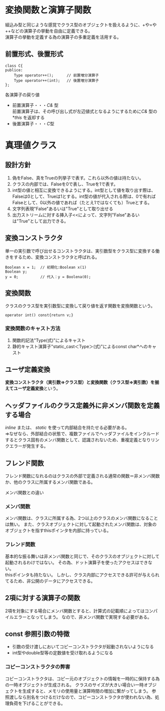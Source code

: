 # 変換関数と演算子関数
組込み型と同じような感覚でクラス型のオブジェクトを扱えるように、+や=や++などの演算子の挙動を自由に定義できる。  
演算子の挙動を定義する為の演算子の多重定義を活用する。

## 前置形式、後置形式
```
class C{
publice:
    Type operator++();      // 前置増分演算子
    Type operator++(int);   // 後置増分演算子
};
```

各演算子の戻り値
 - 前置演算子・・・*C&* 型  
    前置演算子は、その呼び出し式が左辺値式となるようにするために*C&* 型の **this* を返却する 
 - 後置演算子・・・*C*型

# 真理値クラス

## 設計方針
 1. 偽をFalse、真をTrueの列挙子で表す。これら以外の値は持たない。
 2. クラスの内部では、Falseを0で表し、Trueを1で表す。
 3. int型の値と相互に変換できるようにする。int型として値を取り出す際は、Falseは0として、Trueは1とする。int型の値が代入される際は、0で有ればFalseとして、0以外の値であれば（たとえ1ではなくても）Trueとする。
 4. 文字列表現"False"あるいは"True"として取り出せる
 5. 出力ストリームに対する挿入子<<によって、文字列"False"あるいは"True"として出力できる。

## 変換コンストラクタ
単一の実引数で呼び出せるコンストラクタは、実引数型をクラス型に変換する働きをするため、変換コンストラクタと呼ばれる。

```
Boolean x = 1;  // 初期化:Boolean x(1)
Boolean y;
y = 0;          // 代入：y = Boolena(0);
```

## 変換関数
クラスのクラス型を実引数型に変換して戻り値を返す関数を変換関数という。

```
operator int() const{return v;}
```

### 変換関数のキャスト方法
 1. 関数的記法"Type(式)"によるキャスト
 2. 静的キャスト演算子"static_cast＜Type＞(式)"によるconst char*へのキャスト

## ユーザ定義変換
**変換コンストラクタ（実引数⇒クラス型）**と**変換関数（クラス型⇒実引数）**を揃えて**ユーザ定義変換**という。

## ヘッダファイルのクラス定義外に非メンバ関数を定義する場合
*inline* または、 *static* を使って内部結合を持たせる必要がある。  
⇒なぜなら、外部結合の状態で、複数ファイルでヘッダファイルをインクルードするとクラス固有のメンバ関数として、認識されないため、重複定義となりリンクエラーが発生する。

## フレンド関数
フレンド関数になれるのはクラスの外部で定義される通常の関数＝非メンバ関数か、他のクラスに所属するメンバ関数である。

メンバ関数との違い

### メンバ関数
メンバ関数は、クラスに所属する為、2つ以上のクラスのメンバ関数になることは無い。
また、クラスオブジェクトに対して起動されたメンバ関数は、対象のオブジェクトを指すthisポインタを内部に持っている。

### フレンド関数
基本的な振る舞いは非メンバ関数と同じで、そのクラスのオブジェクトに対して起動されるわけではない。
その為、ドット演算子を使ったアクセスはできない。  
thisポインタも持たない。
しかし、クラス内部にアクセスできる許可が与えられてるため、非公開のデータにアクセスできる。

## 2項に対する演算子の関数
2項を対象にする場合にメンバ関数とすると、計算式の記載順によってはコンパイルエラーとなってしまう。
なので、非メンバ関数で実現する必要がある。

## const 参照引数の特徴
 - 引数の受け渡しにおいてコピーコンストラクタが起動されないようになる
 - int型やdouble型等の定数値を受け取れるようになる

### コピーコンストラクタの弊害
コピーコンストラクタは、コピー元のオブジェクトの情報を一時的に保持する為の一時オブジェクトが生成される。
クラスのサイズが大きい場合い一時オブジェクトを生成すると、メモリの使用量と演算時間の増加に繋がってしまう。
参照渡しなら別名をつけるだけなので、コピーコンストラクタが使われない為、処理負荷を下げることができる。


